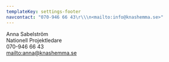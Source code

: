 ```yaml
---
templateKey: settings-footer
navcontact: "070-946 66 43\r\\\n<mailto:info@knashemma.se>"
---
```

Anna Sabelström  
Nationell Projektledare  
070-946 66 43  
<mailto:anna@knashemma.se>
